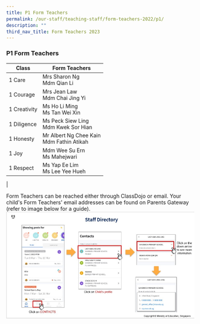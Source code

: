 ```yaml
---
title: P1 Form Teachers
permalink: /our-staff/teaching-staff/form-teachers-2022/p1/
description: ""
third_nav_title: Form Teachers 2023
---
```


### **P1 Form Teachers**

| Class| Form Teachers | 
| -------- | -------- |
| 1 Care     | Mrs Sharon Ng <br> Mdm Qian Li   |
| 1 Courage | Mrs Jean Law <br> Mdm Chai Jing Yi |
| 1 Creativity | Ms Ho Li Ming <br> Ms Tan Wei Xin |
| 1 Diligence | Ms Peck Siew Ling <br> Mdm Kwek Sor Hian | 
| 1 Honesty | Mr Albert Ng Chee Kain <br> Mdm Fathin Atikah | 
| 1 Joy | Mdm Wee Su Ern <br> Ms Mahejwari | 
| 1 Respect  | Ms Yap Ee Lim <br> Ms Lee Yee Hueh | 
|

Form Teachers can be reached either through ClassDojo or email. Your child's Form Teachers' email addresses can be found on Parents Gateway (refer to image below for a guide).
![](/images/PG-contacts2.jpg)